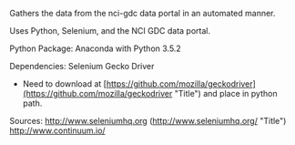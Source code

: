 Gathers the data from the nci-gdc data portal in an automated manner.

Uses Python, Selenium, and the NCI GDC data portal.

Python Package: Anaconda with Python 3.5.2

Dependencies:
Selenium
Gecko Driver
* Need to download at [https://github.com/mozilla/geckodriver](https://github.com/mozilla/geckodriver "Title") and place in python path.


Sources:
http://www.seleniumhq.org (http://www.seleniumhq.org/ "Title")
http://www.continuum.io/

